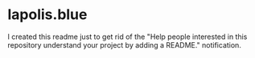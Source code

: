 # lapolis.blue
I created this readme just to get rid of the "Help people interested in this repository understand your project by adding a README." notification.
